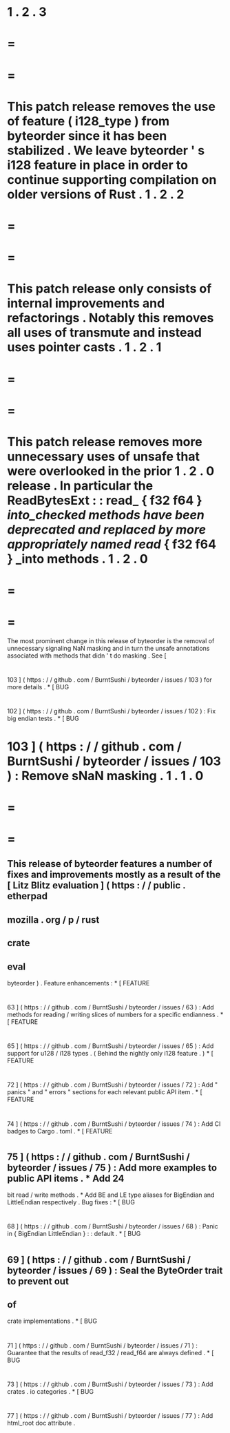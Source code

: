 1
.
2
.
3
=
=
=
=
=
This
patch
release
removes
the
use
of
feature
(
i128_type
)
from
byteorder
since
it
has
been
stabilized
.
We
leave
byteorder
'
s
i128
feature
in
place
in
order
to
continue
supporting
compilation
on
older
versions
of
Rust
.
1
.
2
.
2
=
=
=
=
=
This
patch
release
only
consists
of
internal
improvements
and
refactorings
.
Notably
this
removes
all
uses
of
transmute
and
instead
uses
pointer
casts
.
1
.
2
.
1
=
=
=
=
=
This
patch
release
removes
more
unnecessary
uses
of
unsafe
that
were
overlooked
in
the
prior
1
.
2
.
0
release
.
In
particular
the
ReadBytesExt
:
:
read_
{
f32
f64
}
_into_checked
methods
have
been
deprecated
and
replaced
by
more
appropriately
named
read_
{
f32
f64
}
_into
methods
.
1
.
2
.
0
=
=
=
=
=
The
most
prominent
change
in
this
release
of
byteorder
is
the
removal
of
unnecessary
signaling
NaN
masking
and
in
turn
the
unsafe
annotations
associated
with
methods
that
didn
'
t
do
masking
.
See
[
#
103
]
(
https
:
/
/
github
.
com
/
BurntSushi
/
byteorder
/
issues
/
103
)
for
more
details
.
*
[
BUG
#
102
]
(
https
:
/
/
github
.
com
/
BurntSushi
/
byteorder
/
issues
/
102
)
:
Fix
big
endian
tests
.
*
[
BUG
#
103
]
(
https
:
/
/
github
.
com
/
BurntSushi
/
byteorder
/
issues
/
103
)
:
Remove
sNaN
masking
.
1
.
1
.
0
=
=
=
=
=
This
release
of
byteorder
features
a
number
of
fixes
and
improvements
mostly
as
a
result
of
the
[
Litz
Blitz
evaluation
]
(
https
:
/
/
public
.
etherpad
-
mozilla
.
org
/
p
/
rust
-
crate
-
eval
-
byteorder
)
.
Feature
enhancements
:
*
[
FEATURE
#
63
]
(
https
:
/
/
github
.
com
/
BurntSushi
/
byteorder
/
issues
/
63
)
:
Add
methods
for
reading
/
writing
slices
of
numbers
for
a
specific
endianness
.
*
[
FEATURE
#
65
]
(
https
:
/
/
github
.
com
/
BurntSushi
/
byteorder
/
issues
/
65
)
:
Add
support
for
u128
/
i128
types
.
(
Behind
the
nightly
only
i128
feature
.
)
*
[
FEATURE
#
72
]
(
https
:
/
/
github
.
com
/
BurntSushi
/
byteorder
/
issues
/
72
)
:
Add
"
panics
"
and
"
errors
"
sections
for
each
relevant
public
API
item
.
*
[
FEATURE
#
74
]
(
https
:
/
/
github
.
com
/
BurntSushi
/
byteorder
/
issues
/
74
)
:
Add
CI
badges
to
Cargo
.
toml
.
*
[
FEATURE
#
75
]
(
https
:
/
/
github
.
com
/
BurntSushi
/
byteorder
/
issues
/
75
)
:
Add
more
examples
to
public
API
items
.
*
Add
24
-
bit
read
/
write
methods
.
*
Add
BE
and
LE
type
aliases
for
BigEndian
and
LittleEndian
respectively
.
Bug
fixes
:
*
[
BUG
#
68
]
(
https
:
/
/
github
.
com
/
BurntSushi
/
byteorder
/
issues
/
68
)
:
Panic
in
{
BigEndian
LittleEndian
}
:
:
default
.
*
[
BUG
#
69
]
(
https
:
/
/
github
.
com
/
BurntSushi
/
byteorder
/
issues
/
69
)
:
Seal
the
ByteOrder
trait
to
prevent
out
-
of
-
crate
implementations
.
*
[
BUG
#
71
]
(
https
:
/
/
github
.
com
/
BurntSushi
/
byteorder
/
issues
/
71
)
:
Guarantee
that
the
results
of
read_f32
/
read_f64
are
always
defined
.
*
[
BUG
#
73
]
(
https
:
/
/
github
.
com
/
BurntSushi
/
byteorder
/
issues
/
73
)
:
Add
crates
.
io
categories
.
*
[
BUG
#
77
]
(
https
:
/
/
github
.
com
/
BurntSushi
/
byteorder
/
issues
/
77
)
:
Add
html_root
doc
attribute
.
